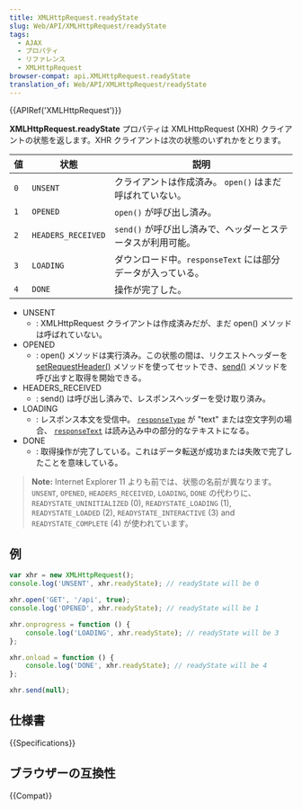 ```yaml
---
title: XMLHttpRequest.readyState
slug: Web/API/XMLHttpRequest/readyState
tags:
  - AJAX
  - プロパティ
  - リファレンス
  - XMLHttpRequest
browser-compat: api.XMLHttpRequest.readyState
translation_of: Web/API/XMLHttpRequest/readyState
---
```

{{APIRef('XMLHttpRequest')}}

**XMLHttpRequest.readyState** プロパティは XMLHttpRequest (XHR) クライアントの状態を返します。XHR クライアントは次の状態のいずれかをとります。

| 値    | 状態               | 説明                                                            |
| ----- | ------------------ | --------------------------------------------------------------- |
| `0`   | `UNSENT`           | クライアントは作成済み。 `open()` はまだ呼ばれていない。        |
| `1`   | `OPENED`           | `open()` が呼び出し済み。                                       |
| `2`   | `HEADERS_RECEIVED` | `send()` が呼び出し済みで、ヘッダーとステータスが利用可能。     |
| `3`   | `LOADING`          | ダウンロード中。`responseText` には部分データが入っている。     |
| `4`   | `DONE`             | 操作が完了した。                                                |

- UNSENT
  - : XMLHttpRequest クライアントは作成済みだが、まだ open() メソッドは呼ばれていない。
- OPENED
  - : open() メソッドは実行済み。この状態の間は、リクエストヘッダーを [setRequestHeader()](/ja/docs/Web/API/XMLHttpRequest/setRequestHeader) メソッドを使ってセットでき、[send()](/ja/docs/Web/API/XMLHttpRequest/send) メソッドを呼び出すと取得を開始できる。
- HEADERS_RECEIVED
  - : send() は呼び出し済みで、レスポンスヘッダーを受け取り済み。
- LOADING
  - : レスポンス本文を受信中。 [`responseType`](/ja/docs/Web/API/XMLHttpRequest/responseType) が "text" または空文字列の場合、 [`responseText`](/ja/docs/Web/API/XMLHttpRequest/responseText) は読み込み中の部分的なテキストになる。
- DONE
  - : 取得操作が完了している。これはデータ転送が成功または失敗で完了したことを意味している。

> **Note:** Internet Explorer 11 よりも前では、状態の名前が異なります。 `UNSENT`, `OPENED`, `HEADERS_RECEIVED`, `LOADING`, `DONE` の代わりに、`READYSTATE_UNINITIALIZED` (0), `READYSTATE_LOADING` (1), `READYSTATE_LOADED` (2), `READYSTATE_INTERACTIVE` (3) and `READYSTATE_COMPLETE` (4) が使われています。

## 例

```js
var xhr = new XMLHttpRequest();
console.log('UNSENT', xhr.readyState); // readyState will be 0

xhr.open('GET', '/api', true);
console.log('OPENED', xhr.readyState); // readyState will be 1

xhr.onprogress = function () {
    console.log('LOADING', xhr.readyState); // readyState will be 3
};

xhr.onload = function () {
    console.log('DONE', xhr.readyState); // readyState will be 4
};

xhr.send(null);
```

## 仕様書

{{Specifications}}

## ブラウザーの互換性

{{Compat}}
